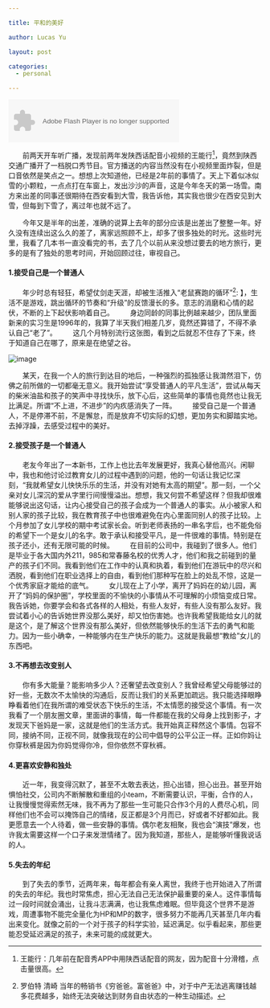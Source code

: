 ```yaml
---

title: 平和的美好

author: Lucas Yu

layout: post

categories:
  - personal

---
```

  
<object width="340" height="86" data="http://music.163.com/style/swf/widget.swf?sid=168091&amp;type=2&amp;auto=0&amp;width=320&amp;height=66" type="application/x-shockwave-flash"><param name="src" value="http://music.163.com/style/swf/widget.swf?sid=168091&amp;type=2&amp;auto=0&amp;width=320&amp;height=66" /><param name="allownetworking" value="all" /></object>

&emsp;&emsp;前两天开车听广播，发现前两年发陕西话配音小视频的王能行[^1]，竟然到陕西交通广播开了一档脱口秀节目。官方播送的内容当然没有在小视频里面炸裂，但是口音依然是笑点之一。想想上次知道他，已经是2年前的事情了。天上下着似冰似雪的小颗粒，一点点打在车窗上，发出沙沙的声音，这是今年冬天的第一场雪。南方来出差的同事还很期待在西安看到大雪，我告诉他，其实我也很少在西安见到大雪，但每到下雪了，离过年也就不远了。  
  
&emsp;&emsp;今年又是半年的出差，准确的说算上去年的部分应该是出差出了整整一年。好久没有连续出这么久的差了，离家远照顾不上，却多了很多独处的时光。这些时光里，我看了几本书一直没看完的书，去了几个以前从来没想过要去的地方旅行，更多的是有了独处的思考时间，开始回顾过往，审视自己。  
  
#### 1.接受自己是一个普通人
&emsp;&emsp;年少时总有轻狂，希望仗剑走天涯，却被生活推入“老鼠赛跑的循环”[^2]: 】，生活不是游戏，跳出循环的节奏和“升级”的反馈漫长的多。意志的消磨和心情的起伏，不断的上下起伏影响着自己。
&emsp;&emsp;身边同龄的同事比例越来越少，团队里面新来的实习生是1996年的，我算了半天我们相差几岁，竟然还算错了，不得不承认自己“老了”。
&emsp;&emsp;这几个月特别流行这张图，看到之后就忍不住存了下来，终于知道自己在哪了，原来是在绝望之谷。

![image](http://www.iamyuchao.com/wp-content/uploads/2018/mountain.jpg)

&emsp;&emsp;某天，在我一个人的旅行到达目的地后，一种强烈的孤独感让我潸然泪下，仿佛之前所做的一切都毫无意义。我开始尝试“享受普通人的平凡生活”，尝试从每天的柴米油盐和孩子的笑声中寻找快乐，放下心后，这些简单的事情也竟然也让我无比满足。所谓“不上进，不进步”的内疚感消失了一阵。
&emsp;&emsp;接受自己是一个普通人，不是停滞不前，不是懈怠，而是放弃不切实际的幻想，更加务实和脚踏实地。去掉浮躁，去感受过程中的美好。

#### 2.接受孩子是一个普通人
&emsp;&emsp;老友今年出了一本新书，工作上也比去年发展更好，我真心替他高兴。闲聊中，我也和他讨论过教育女儿的过程中遇到的问题，他的一句话让我记忆深刻，“我就希望女儿快快乐乐的生活，并没有对她有太高的期望”。那一刻，一个父亲对女儿深沉的爱从字里行间慢慢溢出。想想，我又何尝不希望这样？但我却很难能够说出这句话，让内心接受自己的孩子会成为一个普通人的事实。从小被家人和别人家的孩子比较，我在教育孩子中也很难避免在内心里面同别人的孩子比较。上个月参加了女儿学校的期中考试家长会。听到老师表扬的一串名字后，也不能免俗的希望下一个是女儿的名字。敢于承认和接受平凡，是一件很难的事情。特别是在孩子还小，还有无限可能的时候。
&emsp;&emsp;在目前的公司中，我碰到了很多人。他们是毕业于各大国内外211，985和常春藤名校的优秀人才，他们和我之前碰到的量产的孩子们不同。我看到他们在工作中的认真和执着，看到他们在游玩中的尽兴和洒脱，看到他们在职业选择上的自由，看到他们那种写在脸上的处乱不惊，这是一个优秀家庭才能给的底气。
&emsp;&emsp;女儿现在上了小学，离开了妈妈在的幼儿园，离开了“妈妈的保护圈”，学校里面的不愉快的小事情从不可理解的小烦恼变成日常。我告诉她，你要学会和各式各样的人相处，有些人友好，有些人没有那么友好。我尝试着小心的告诉她世界没那么美好，却又怕伤害她。也许我希望我能给女儿的就是这个，是了解这个世界没有那么美好，但依然能够快乐的生活下去的勇气和能力。因为一些小确幸，一种能够内在生产快乐的能力。这就是我最想“教给”女儿的东西吧。

#### 3.不再想去改变别人
&emsp;&emsp;你有多大能量？能影响多少人？还奢望去改变别人？我曾经希望父母能够过的好一些，无数次不太愉快的沟通后，反而让我们的关系更加疏远。我只能选择眼睁睁看着他们在我所谓的难受状态下快乐的生活，不太情愿的接受这个事情。有一次我看了一个朋友圈文章，里面讲的事情，每一件都能在我的父母身上找到影子，才发现天下爸妈是一家，这就是他们的生活方式。我开始真正释然这个事情。包容不同，接纳不同，正视不同，就像我现在的公司中倡导的公平公正一样。正如你妈让你穿秋裤是因为你妈觉得你冷，但你依然不穿秋裤。

#### 4.更喜欢安静和独处
&emsp;&emsp;近一年，我变得沉默了，甚至不太敢去表达，担心出错，担心出丑。甚至开始惧怕社交，公司内不断解散和重组的小team，不断需要认识，平衡，合作的人，让我慢慢觉得索然无味，我不再为了那些一生可能只合作3个月的人费尽心机，同样他们也不会可以掩饰自己的情绪，反正都是3个月而已，好或者不好都如此。我更愿意去一个人待着，做一些安静的事情。偶尔老友相聚，我也会“演技”爆发，也许我太需要这样一个口子来发泄情绪了。因为我知道，那些人，是能够听懂我说话的人。

#### 5.失去的年纪
&emsp;&emsp;到了失去的季节，近两年来，每年都会有亲人离世，我终于也开始进入了所谓的失去的年纪。我也时常焦虑，担心无法自己无法保护最重要的亲人。这件事情每过一段时间就会涌出，让我斗志满满，也让我焦虑难眠。但毕竟这个世界不是游戏，周遭事物不能完全量化为HP和MP的数字，很多努力不能再几天甚至几年内看出来变化。就像之前的一个对于孩子的科学实验，延迟满足。似乎看起来，那些更能忍受延迟满足的孩子，未来可能的成就更大。

[^1]: 王能行：几年前在配音秀APP中用陕西话配音的网友，因为配音十分滑稽，点击量很高。
[^2]: 罗伯特 清崎 当年的畅销书《穷爸爸。富爸爸》中，对于中产无法逃离赚钱越多花费越多，始终无法突破达到财务自由状态的一种生动描述。